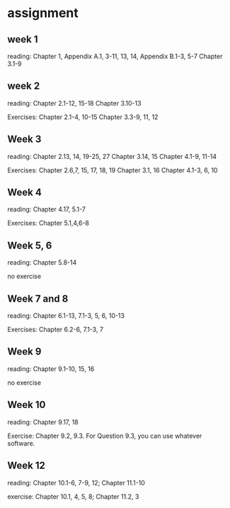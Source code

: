# assignment

## week 1

reading:
Chapter 1,
Appendix A.1, 3-11, 13, 14,
Appendix B.1-3, 5-7
Chapter 3.1-9

## week 2
reading:
Chapter 2.1-12, 15-18
Chapter 3.10-13

Exercises:
Chapter 2.1-4, 10-15
Chapter 3.3-9, 11, 12

## Week 3

reading:
Chapter 2.13, 14, 19-25, 27
Chapter 3.14, 15
Chapter 4.1-9, 11-14

Exercises:
Chapter 2.6,7, 15, 17, 18, 19
Chapter 3.1, 16
Chapter 4.1-3, 6, 10

## Week 4

reading:
Chapter 4.17, 5.1-7

Exercises:
Chapter 5.1,4,6-8

## Week 5, 6
reading: 
Chapter 5.8-14

no exercise


## Week 7 and 8
reading:
Chapter 6.1-13, 7.1-3, 5, 6, 10-13

Exercises:
Chapter 6.2-6, 7.1-3, 7

## Week 9
reading: Chapter 9.1-10, 15, 16

no exercise



## Week 10
reading: Chapter 9.17, 18

Exercise: Chapter 9.2, 9.3. For Question 9.3, you can use whatever software.


## Week 12
reading: Chapter 10.1-6, 7-9, 12; Chapter 11.1-10

exercise: Chapter 10.1, 4, 5, 8; Chapter 11.2, 3
